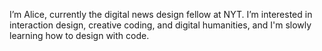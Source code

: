I’m Alice, currently the digital news design fellow at NYT. I’m interested in interaction design, creative coding, and digital humanities, and I'm slowly learning how to design with code. 

<!---
alicecian/alicecian is a ✨ special ✨ repository because its `README.md` (this file) appears on your GitHub profile.
You can click the Preview link to take a look at your changes.
--->
